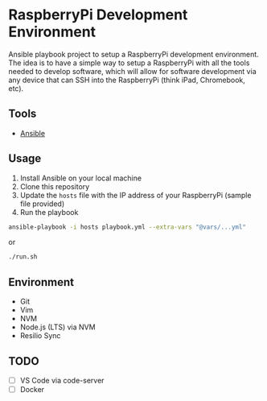 # RaspberryPi Development Environment

Ansible playbook project to setup a RaspberryPi development environment. The idea is to have a simple way to setup a RaspberryPi with all the tools needed to develop software, which will allow for software development via any device that can SSH into the RaspberryPi (think iPad, Chromebook, etc).

## Tools

- [Ansible](https://www.ansible.com/)

## Usage

1. Install Ansible on your local machine
2. Clone this repository
3. Update the `hosts` file with the IP address of your RaspberryPi (sample file provided)
4. Run the playbook

```bash
ansible-playbook -i hosts playbook.yml --extra-vars "@vars/...yml"
```

or

```bash
./run.sh
```

## Environment

- Git
- Vim
- NVM
- Node.js (LTS) via NVM
- Resilio Sync

## TODO

- [ ] VS Code via code-server
- [ ] Docker
